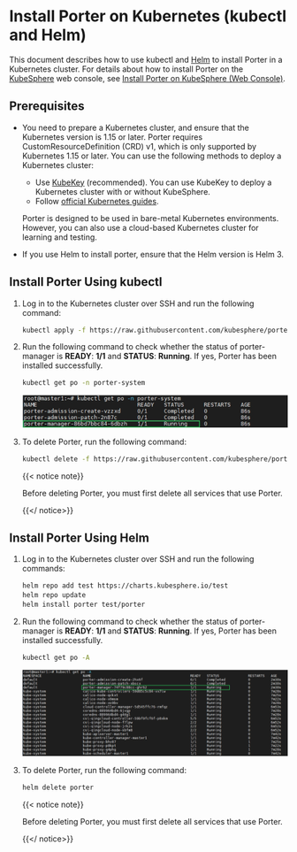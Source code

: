 # Install Porter on Kubernetes (kubectl and Helm)

This document describes how to use kubectl and [Helm](https://helm.sh/) to install Porter in a Kubernetes cluster. For details about how to install Porter on the [KubeSphere](https://kubesphere.io/docs/installing-on-linux/introduction/multioverview/#step-3-create-a-cluster) web console, see [Install Porter on KubeSphere (Web Console)](./install-porter-on-kubesphere.md).

## Prerequisites

* You need to prepare a Kubernetes cluster, and ensure that the Kubernetes version is 1.15 or later. Porter requires CustomResourceDefinition (CRD) v1, which is only supported by Kubernetes 1.15 or later. You can use the following methods to deploy a Kubernetes cluster:

  * Use [KubeKey](https://kubesphere.io/docs/installing-on-linux/) (recommended). You can use KubeKey to deploy a Kubernetes cluster with or without KubeSphere.
  * Follow [official Kubernetes guides](https://kubernetes.io/docs/home/).

  Porter is designed to be used in bare-metal Kubernetes environments. However, you can also use a cloud-based Kubernetes cluster for learning and testing.

* If you use Helm to install porter, ensure that the Helm version is Helm 3.

## Install Porter Using kubectl

1. Log in to the Kubernetes cluster over SSH and run the following command:

   ```bash
   kubectl apply -f https://raw.githubusercontent.com/kubesphere/porter/master/deploy/porter.yaml
   ```
   
2. Run the following command to check whether the status of porter-manager is **READY**: **1/1** and **STATUS**: **Running**. If yes, Porter has been installed successfully.

   ```bash
   kubectl get po -n porter-system
   ```

   ![1](./img/install-porter-on-kubernetes/1.jpg)

3. To delete Porter, run the following command:

   ```bash
   kubectl delete -f https://raw.githubusercontent.com/kubesphere/porter/master/deploy/porter.yaml
   ```
   
   {{< notice note}}
   
   Before deleting Porter, you must first delete all services that use Porter.
   
   {{</ notice>}}

## Install Porter Using Helm

1. Log in to the Kubernetes cluster over SSH and run the following commands:

   ```bash 
   helm repo add test https://charts.kubesphere.io/test
   helm repo update
   helm install porter test/porter
   ```

2. Run the following command to check whether the status of porter-manager is **READY**: **1/1** and **STATUS**: **Running**. If yes, Porter has been installed successfully.

   ```bash
   kubectl get po -A
   ```

   ![2](./img/install-porter-on-kubernetes/2.jpg)

3. To delete Porter, run the following command:

   ```bash
   helm delete porter
   ```

   {{< notice note}}

   Before deleting Porter, you must first delete all services that use Porter.

   {{</ notice>}}